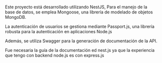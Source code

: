 Este proyecto está desarrollado utilizando NestJS,
Para el manejo de la base de datos, se emplea Mongoose, una librería de modelado de objetos MongoDB.

La autenticación de usuarios se gestiona mediante Passport.js, una librería robusta para la autenticación en aplicaciones Node.js

Además, se utiliza Swagger para la generación de documentación de la API.

Fue necesaria la guía de la documentación ed nest.js ya que la experiencia que tengo con backend node.js es con express.js
